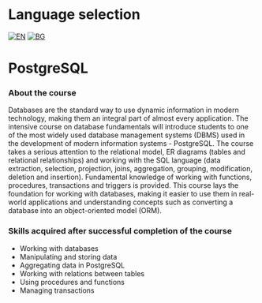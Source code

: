 # Language selection

[![EN](https://img.shields.io/badge/LANG-EN-blue.svg)](https://github.com/Ivan-Plamenov/MyCourses/blob/main/SoftUni/Python_Web_Developer/05_Postgre_SQL/README.md)
[![BG](https://img.shields.io/badge/LANG-BG-red.svg)](https://github.com/Ivan-Plamenov/MyCourses/blob/main/SoftUni/Python_Web_Developer/05_Postgre_SQL/README.bg.md)

# PostgreSQL

### About the course

Databases are the standard way to use dynamic information in modern technology, making them an integral part of almost every application. The intensive course on database fundamentals  will introduce 
students to one of the most widely used database management systems (DBMS) used in the development of modern information systems - PostgreSQL. The course takes a serious attention to the relational model, 
ER diagrams (tables and relational relationships) and working with the SQL language (data extraction, selection, projection, joins, aggregation, grouping, modification, deletion and insertion). 
Fundamental knowledge of working with functions, procedures, transactions and triggers is provided. This course lays the foundation for working with databases, making it easier to use them in real-world
applications and understanding concepts such as converting a database into an object-oriented model (ORM).

### Skills acquired after successful completion of the course

- Working with databases
- Manipulating and storing data
- Aggregating data in PostgreSQL
- Working with relations between tables
- Using procedures and functions
- Managing transactions
